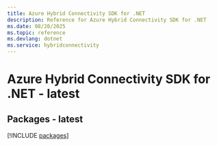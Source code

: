 ```yaml
---
title: Azure Hybrid Connectivity SDK for .NET
description: Reference for Azure Hybrid Connectivity SDK for .NET
ms.date: 08/20/2025
ms.topic: reference
ms.devlang: dotnet
ms.service: hybridconnectivity
---
```

# Azure Hybrid Connectivity SDK for .NET - latest
## Packages - latest
[!INCLUDE [packages](hybrid-connectivity-index.md)]